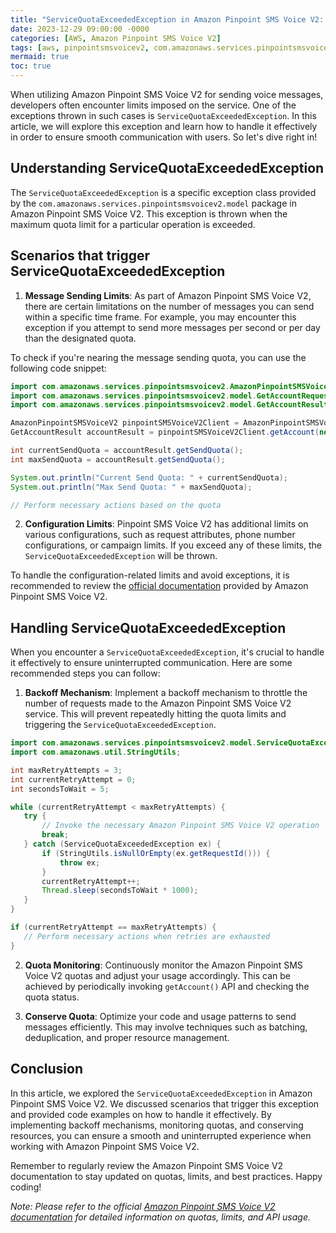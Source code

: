 ```yaml
---
title: "ServiceQuotaExceededException in Amazon Pinpoint SMS Voice V2: A Deep Dive"
date: 2023-12-29 09:00:00 -0000
categories: [AWS, Amazon Pinpoint SMS Voice V2]
tags: [aws, pinpointsmsvoicev2, com.amazonaws.services.pinpointsmsvoicev2.model]
mermaid: true
toc: true
---
```



When utilizing Amazon Pinpoint SMS Voice V2 for sending voice messages, developers often encounter limits imposed on the service. One of the exceptions thrown in such cases is `ServiceQuotaExceededException`. In this article, we will explore this exception and learn how to handle it effectively in order to ensure smooth communication with users. So let's dive right in!

## Understanding ServiceQuotaExceededException

The `ServiceQuotaExceededException` is a specific exception class provided by the `com.amazonaws.services.pinpointsmsvoicev2.model` package in Amazon Pinpoint SMS Voice V2. This exception is thrown when the maximum quota limit for a particular operation is exceeded.

## Scenarios that trigger ServiceQuotaExceededException

1. **Message Sending Limits**: As part of Amazon Pinpoint SMS Voice V2, there are certain limitations on the number of messages you can send within a specific time frame. For example, you may encounter this exception if you attempt to send more messages per second or per day than the designated quota.

To check if you're nearing the message sending quota, you can use the following code snippet:

```java
import com.amazonaws.services.pinpointsmsvoicev2.AmazonPinpointSMSVoiceV2;
import com.amazonaws.services.pinpointsmsvoicev2.model.GetAccountRequest;
import com.amazonaws.services.pinpointsmsvoicev2.model.GetAccountResult;

AmazonPinpointSMSVoiceV2 pinpointSMSVoiceV2Client = AmazonPinpointSMSVoiceV2ClientBuilder.standard().build();
GetAccountResult accountResult = pinpointSMSVoiceV2Client.getAccount(new GetAccountRequest());

int currentSendQuota = accountResult.getSendQuota();
int maxSendQuota = accountResult.getSendQuota();

System.out.println("Current Send Quota: " + currentSendQuota);
System.out.println("Max Send Quota: " + maxSendQuota);

// Perform necessary actions based on the quota
```

2. **Configuration Limits**: Pinpoint SMS Voice V2 has additional limits on various configurations, such as request attributes, phone number configurations, or campaign limits. If you exceed any of these limits, the `ServiceQuotaExceededException` will be thrown.

To handle the configuration-related limits and avoid exceptions, it is recommended to review the [official documentation](https://docs.aws.amazon.com/pinpoint-sms-voice/latest/APIReference/API_GetAccount.html) provided by Amazon Pinpoint SMS Voice V2.

## Handling ServiceQuotaExceededException

When you encounter a `ServiceQuotaExceededException`, it's crucial to handle it effectively to ensure uninterrupted communication. Here are some recommended steps you can follow:

1. **Backoff Mechanism**: Implement a backoff mechanism to throttle the number of requests made to the Amazon Pinpoint SMS Voice V2 service. This will prevent repeatedly hitting the quota limits and triggering the `ServiceQuotaExceededException`.

```java
import com.amazonaws.services.pinpointsmsvoicev2.model.ServiceQuotaExceededException;
import com.amazonaws.util.StringUtils;

int maxRetryAttempts = 3;
int currentRetryAttempt = 0;
int secondsToWait = 5;

while (currentRetryAttempt < maxRetryAttempts) {
   try {
       // Invoke the necessary Amazon Pinpoint SMS Voice V2 operation
       break;
   } catch (ServiceQuotaExceededException ex) {
       if (StringUtils.isNullOrEmpty(ex.getRequestId())) {
           throw ex;
       }
       currentRetryAttempt++;
       Thread.sleep(secondsToWait * 1000);
   }
}

if (currentRetryAttempt == maxRetryAttempts) {
   // Perform necessary actions when retries are exhausted
}
```

2. **Quota Monitoring**: Continuously monitor the Amazon Pinpoint SMS Voice V2 quotas and adjust your usage accordingly. This can be achieved by periodically invoking `getAccount()` API and checking the quota status.

3. **Conserve Quota**: Optimize your code and usage patterns to send messages efficiently. This may involve techniques such as batching, deduplication, and proper resource management.

## Conclusion

In this article, we explored the `ServiceQuotaExceededException` in Amazon Pinpoint SMS Voice V2. We discussed scenarios that trigger this exception and provided code examples on how to handle it effectively. By implementing backoff mechanisms, monitoring quotas, and conserving resources, you can ensure a smooth and uninterrupted experience when working with Amazon Pinpoint SMS Voice V2.

Remember to regularly review the Amazon Pinpoint SMS Voice V2 documentation to stay updated on quotas, limits, and best practices. Happy coding!

*Note: Please refer to the official [Amazon Pinpoint SMS Voice V2 documentation](https://docs.aws.amazon.com/pinpoint-sms-voice/latest/APIReference/API_GetAccount.html) for detailed information on quotas, limits, and API usage.*